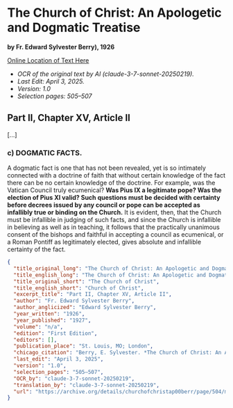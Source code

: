 # The Church of Christ: An Apologetic and Dogmatic Treatise

**by Fr. Edward Sylvester Berry), 1926**

[Online Location of Text Here](https://archive.org/details/churchofchristap00berr/page/504/mode/2up?q=unanimous+consent)

- *OCR of the original text by AI (claude-3-7-sonnet-20250219).*
- *Last Edit: April 3, 2025.*
- *Version: 1.0*
- *Selection pages: 505–507*

## Part II, Chapter XV, Article II

[...]

### c) DOGMATIC FACTS.

A dogmatic fact is one that has not been revealed, yet is so intimately connected with a doctrine of faith that without certain knowledge of the fact there can be no certain knowledge of the doctrine. For example, was the Vatican Council truly ecumenical? **Was Pius IX a legitimate pope? Was the election of Pius XI valid? Such questions must be decided with certainty before decrees issued by any council or pope can be accepted as infallibly true or binding on the Church.** It is evident, then, that the Church must be infallible in judging of such facts, and since the Church is infallible in believing as well as in teaching, it follows that the practically unanimous consent of the bishops and faithful in accepting a council as ecumenical, or a Roman Pontiff as legitimately elected, gives absolute and infallible certainty of the fact.

```json
{
  "title_original_long": "The Church of Christ: An Apologetic and Dogmatic Treatise",
  "title_english_long": "The Church of Christ: An Apologetic and Dogmatic Treatise",
  "title_original_short": "The Church of Christ",
  "title_english_short": "Church of Christ",
  "excerpt_title": "Part II, Chapter XV, Article II",
  "author": "Fr. Edward Sylvester Berry",
  "author_anglicized": "Edward Sylvester Berry",
  "year_written": "1926",
  "year_published": "1927",
  "volume": "n/a",
  "edition": "First Edition",
  "editors": [],
  "publication_place": "St. Louis, MO; London",
  "chicago_citation": "Berry, E. Sylvester. *The Church of Christ: An Apologetic and Dogmatic Treatise*. St. Louis: B. Herder Book Co., 1927.",
  "last_edit": "April 3, 2025",
  "version": "1.0",
  "selection_pages": "505–507",
  "OCR_by": "claude-3-7-sonnet-20250219",
  "translation_by": "claude-3-7-sonnet-20250219",
  "url": "https://archive.org/details/churchofchristap00berr/page/504/mode/2up?q=unanimous+consent"
}
```

